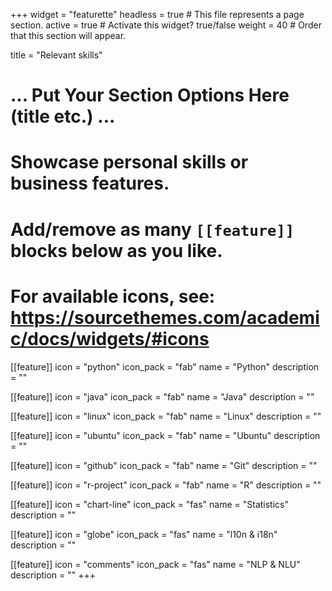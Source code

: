 +++
widget = "featurette"
headless = true  # This file represents a page section.
active = true  # Activate this widget? true/false
weight = 40  # Order that this section will appear.

title = "Relevant skills"

# ... Put Your Section Options Here (title etc.) ...

# Showcase personal skills or business features.
# Add/remove as many `[[feature]]` blocks below as you like.
# For available icons, see: https://sourcethemes.com/academic/docs/widgets/#icons
[[feature]]
  icon = "python"
  icon_pack = "fab"
  name = "Python"
  description = ""
  
[[feature]]
  icon = "java"
  icon_pack = "fab"
  name = "Java"
  description = ""
  
[[feature]]
  icon = "linux"
  icon_pack = "fab"
  name = "Linux"
  description = ""
  
[[feature]]
  icon = "ubuntu"
  icon_pack = "fab"
  name = "Ubuntu"
  description = ""
  
[[feature]]
  icon = "github"
  icon_pack = "fab"
  name = "Git"
  description = ""
  
[[feature]]
  icon = "r-project"
  icon_pack = "fab"
  name = "R"
  description = ""
  
[[feature]]
  icon = "chart-line"
  icon_pack = "fas"
  name = "Statistics"
  description = ""
  
[[feature]]
  icon = "globe"
  icon_pack = "fas"
  name = "l10n & i18n"
  description = ""
  
[[feature]]
  icon = "comments"
  icon_pack = "fas"
  name = "NLP & NLU"
  description = ""
+++
